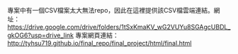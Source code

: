 專案中有一個CSV檔案太大無法repo，因此在這裡提供該CSV檔雲端連結。網址：https://drive.google.com/drive/folders/1tSxKmaKV_wG2VUYu8SGAgcUBDL_gkOG6?usp=drive_link
專案網頁連結：http://tyhsu719.github.io/final_repo/final_project/html/final.html
